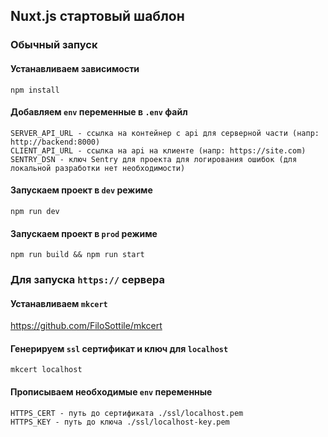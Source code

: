 ## Nuxt.js стартовый шаблон

### Обычный запуск
#### Устанавливаем зависимости

```
npm install
```
#### Добавляем `env` переменные в `.env` файл

```
SERVER_API_URL - ссылка на контейнер с api для серверной части (напр: http://backend:8000)
CLIENT_API_URL - ссылка на api на клиенте (напр: https://site.com)
SENTRY_DSN - ключ Sentry для проекта для логирования ошибок (для локальной разработки нет необходимости)
```

#### Запускаем проект в `dev` режиме

```
npm run dev
```
#### Запускаем проект в `prod` режиме

```
npm run build && npm run start
```

### Для запуска `https://` сервера

#### Устанавливаем `mkcert` 

https://github.com/FiloSottile/mkcert

#### Генерируем `ssl` сертификат и ключ для `localhost`

```
mkcert localhost
```

#### Прописываем необходимые `env` переменные
```
HTTPS_CERT - путь до сертификата ./ssl/localhost.pem
HTTPS_KEY - путь до ключа ./ssl/localhost-key.pem
```
